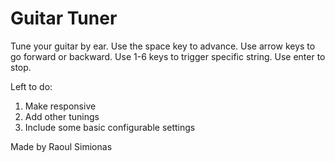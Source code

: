 # Guitar Tuner

Tune your guitar by ear. Use the space key to advance. Use arrow keys to go forward or backward. Use 1-6 keys to trigger specific string. Use enter to stop.

Left to do:
1. Make responsive
2. Add other tunings
3. Include some basic configurable settings

Made by Raoul Simionas
